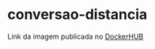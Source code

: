 # conversao-distancia

Link da imagem publicada no [DockerHUB](https://hub.docker.com/repository/docker/thiagorafael/conversao-distancia/)
